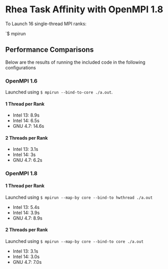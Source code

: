 Rhea Task Affinity with OpenMPI 1.8
===================================


To Launch 16 single-thread MPI ranks:

`$ mpirun 


## Performance Comparisons

Below are the results of running the included code in the following configurations

### OpenMPI 1.6

Launched using `$ mpirun --bind-to-core ./a.out`.

#### 1 Thread per Rank

* Intel 13: 8.9s
* Intel 14: 6.5s
* GNU  4.7: 14.6s

#### 2 Threads per Rank

* Intel 13: 3.1s
* Intel 14: 3s
* GNU  4.7: 6.2s

### OpenMPI 1.8


#### 1 Thread per Rank

Launched using `$ mpirun --map-by core --bind-to hwthread ./a.out`
* Intel 13: 5.4s
* Intel 14: 3.9s
* GNU  4.7: 8.9s

#### 2 Threads per Rank

Launched using `$ mpirun --map-by core --bind-to core ./a.out`
* Intel 13: 3.1s
* Intel 14: 3.0s
* GNU  4.7: 7.0s
